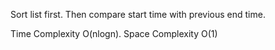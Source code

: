 Sort list first. Then compare start time with previous end time.

Time Complexity O(nlogn). Space Complexity O(1)